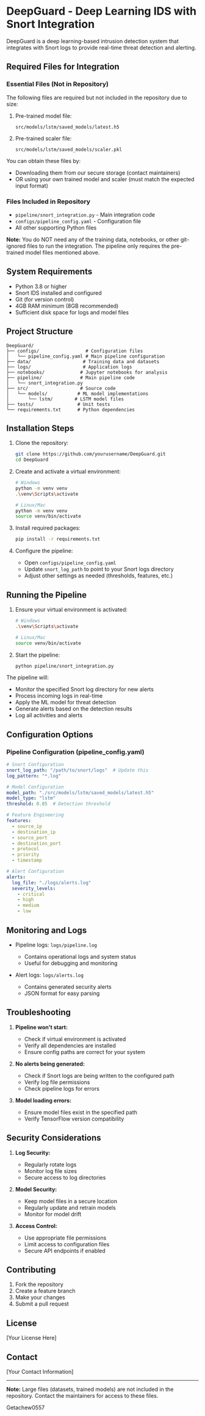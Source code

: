 # DeepGuard - Deep Learning IDS with Snort Integration

DeepGuard is a deep learning-based intrusion detection system that integrates with Snort logs to provide real-time threat detection and alerting.

## Required Files for Integration

### Essential Files (Not in Repository)
The following files are required but not included in the repository due to size:

1. Pre-trained model file:
   ```
   src/models/lstm/saved_models/latest.h5
   ```

2. Pre-trained scaler file:
   ```
   src/models/lstm/saved_models/scaler.pkl
   ```

You can obtain these files by:
- Downloading them from our secure storage (contact maintainers)
- OR using your own trained model and scaler (must match the expected input format)

### Files Included in Repository
- `pipeline/snort_integration.py` - Main integration code
- `configs/pipeline_config.yaml` - Configuration file
- All other supporting Python files

**Note:** You do NOT need any of the training data, notebooks, or other git-ignored files to run the integration. The pipeline only requires the pre-trained model files mentioned above.

## System Requirements

- Python 3.8 or higher
- Snort IDS installed and configured
- Git (for version control)
- 4GB RAM minimum (8GB recommended)
- Sufficient disk space for logs and model files

## Project Structure

```
DeepGuard/
├── configs/                 # Configuration files
│   └── pipeline_config.yaml # Main pipeline configuration
├── data/                   # Training data and datasets
├── logs/                   # Application logs
├── notebooks/             # Jupyter notebooks for analysis
├── pipeline/              # Main pipeline code
│   └── snort_integration.py
├── src/                   # Source code
│   └── models/           # ML model implementations
│       └── lstm/        # LSTM model files
├── tests/                # Unit tests
└── requirements.txt      # Python dependencies
```

## Installation Steps

1. Clone the repository:
   ```bash
   git clone https://github.com/yourusername/DeepGuard.git
   cd DeepGuard
   ```

2. Create and activate a virtual environment:
   ```bash
   # Windows
   python -m venv venv
   .\venv\Scripts\activate

   # Linux/Mac
   python -m venv venv
   source venv/bin/activate
   ```

3. Install required packages:
   ```bash
   pip install -r requirements.txt
   ```

4. Configure the pipeline:
   - Open `configs/pipeline_config.yaml`
   - Update `snort_log_path` to point to your Snort logs directory
   - Adjust other settings as needed (thresholds, features, etc.)

## Running the Pipeline

1. Ensure your virtual environment is activated:
   ```bash
   # Windows
   .\venv\Scripts\activate

   # Linux/Mac
   source venv/bin/activate
   ```

2. Start the pipeline:
   ```bash
   python pipeline/snort_integration.py
   ```

The pipeline will:
- Monitor the specified Snort log directory for new alerts
- Process incoming logs in real-time
- Apply the ML model for threat detection
- Generate alerts based on the detection results
- Log all activities and alerts

## Configuration Options

### Pipeline Configuration (pipeline_config.yaml)

```yaml
# Snort Configuration
snort_log_path: "/path/to/snort/logs"  # Update this
log_pattern: "*.log"

# Model Configuration
model_path: "./src/models/lstm/saved_models/latest.h5"
model_type: "lstm"
threshold: 0.85  # Detection threshold

# Feature Engineering
features:
  - source_ip
  - destination_ip
  - source_port
  - destination_port
  - protocol
  - priority
  - timestamp

# Alert Configuration
alerts:
  log_file: "./logs/alerts.log"
  severity_levels:
    - critical
    - high
    - medium
    - low
```

## Monitoring and Logs

- Pipeline logs: `logs/pipeline.log`
  - Contains operational logs and system status
  - Useful for debugging and monitoring

- Alert logs: `logs/alerts.log`
  - Contains generated security alerts
  - JSON format for easy parsing

## Troubleshooting

1. **Pipeline won't start:**
   - Check if virtual environment is activated
   - Verify all dependencies are installed
   - Ensure config paths are correct for your system

2. **No alerts being generated:**
   - Check if Snort logs are being written to the configured path
   - Verify log file permissions
   - Check pipeline logs for errors

3. **Model loading errors:**
   - Ensure model files exist in the specified path
   - Verify TensorFlow version compatibility

## Security Considerations

1. **Log Security:**
   - Regularly rotate logs
   - Monitor log file sizes
   - Secure access to log directories

2. **Model Security:**
   - Keep model files in a secure location
   - Regularly update and retrain models
   - Monitor for model drift

3. **Access Control:**
   - Use appropriate file permissions
   - Limit access to configuration files
   - Secure API endpoints if enabled

## Contributing

1. Fork the repository
2. Create a feature branch
3. Make your changes
4. Submit a pull request

## License

[Your License Here]

## Contact

[Your Contact Information]

---
**Note:** Large files (datasets, trained models) are not included in the repository. Contact the maintainers for access to these files.

Getachew0557